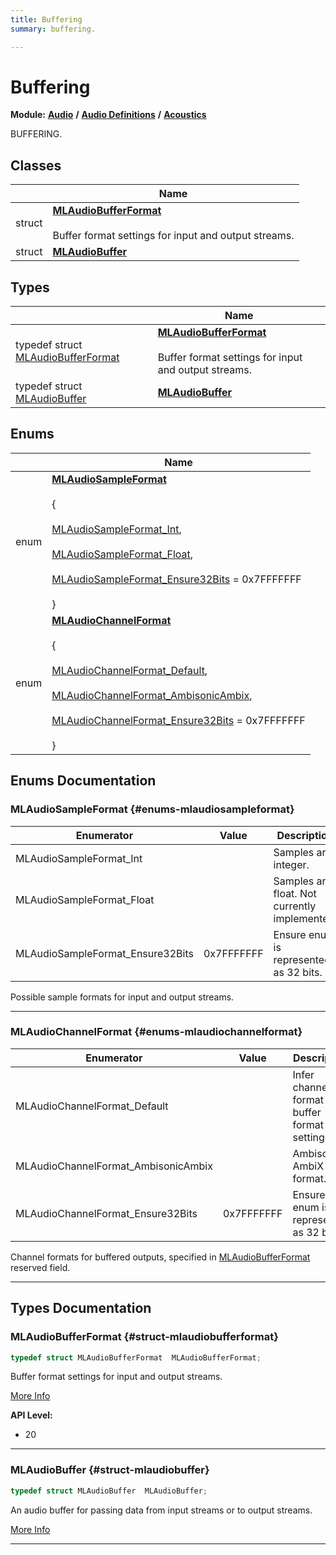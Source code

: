 ```yaml
---
title: Buffering
summary: buffering. 

---
```


# Buffering

**Module:** **[Audio](/api-ref/api/Modules/group___audio/group___audio.md)** **/** **[Audio Definitions](/api-ref/api/Modules/group___audio/group___audio_defs/group___audio_defs.md)** **/** **[Acoustics](/api-ref/api/Modules/group___audio/group___audio_defs/group___def_acoustics/group___def_acoustics.md)**

BUFFERING. 

## Classes

|                | Name           |
| -------------- | -------------- |
| struct | **[MLAudioBufferFormat](/api-ref/api/Modules/group___audio/group___audio_defs/group___def_acoustics/group___def_buffering/struct_m_l_audio_buffer_format.md)** <br></br>Buffer format settings for input and output streams.  |
| struct | **[MLAudioBuffer](/api-ref/api/Modules/group___audio/group___audio_defs/group___def_acoustics/group___def_buffering/struct_m_l_audio_buffer.md)**  |

## Types

|                | Name           |
| -------------- | -------------- |
| typedef struct [MLAudioBufferFormat](/api-ref/api/Modules/group___audio/group___audio_defs/group___def_acoustics/group___def_buffering/struct_m_l_audio_buffer_format.md) | **[MLAudioBufferFormat](/api-ref/api/Modules/group___audio/group___audio_defs/group___def_acoustics/group___def_buffering.md#struct-mlaudiobufferformat)** <br></br>Buffer format settings for input and output streams.  |
| typedef struct [MLAudioBuffer](/api-ref/api/Modules/group___audio/group___audio_defs/group___def_acoustics/group___def_buffering/struct_m_l_audio_buffer.md) | **[MLAudioBuffer](/api-ref/api/Modules/group___audio/group___audio_defs/group___def_acoustics/group___def_buffering.md#struct-mlaudiobuffer)**  |

## Enums

|                | Name           |
| -------------- | -------------- |
| enum | **[MLAudioSampleFormat](/api-ref/api/Modules/group___audio/group___audio_defs/group___def_acoustics/group___def_buffering.md#enums-mlaudiosampleformat)** <br></br> { <br></br>[MLAudioSampleFormat_Int](/api-ref/api/Modules/group___audio/group___audio_defs/group___def_acoustics/group___def_buffering.md#enums-mlaudiosampleformat-int),<br></br> [MLAudioSampleFormat_Float](/api-ref/api/Modules/group___audio/group___audio_defs/group___def_acoustics/group___def_buffering.md#enums-mlaudiosampleformat-float),<br></br> [MLAudioSampleFormat_Ensure32Bits](/api-ref/api/Modules/group___audio/group___audio_defs/group___def_acoustics/group___def_buffering.md#enums-mlaudiosampleformat-ensure32bits) = 0x7FFFFFFF<br></br>} |
| enum | **[MLAudioChannelFormat](/api-ref/api/Modules/group___audio/group___audio_defs/group___def_acoustics/group___def_buffering.md#enums-mlaudiochannelformat)** <br></br> { <br></br>[MLAudioChannelFormat_Default](/api-ref/api/Modules/group___audio/group___audio_defs/group___def_acoustics/group___def_buffering.md#enums-mlaudiochannelformat-default),<br></br> [MLAudioChannelFormat_AmbisonicAmbix](/api-ref/api/Modules/group___audio/group___audio_defs/group___def_acoustics/group___def_buffering.md#enums-mlaudiochannelformat-ambisonicambix),<br></br> [MLAudioChannelFormat_Ensure32Bits](/api-ref/api/Modules/group___audio/group___audio_defs/group___def_acoustics/group___def_buffering.md#enums-mlaudiochannelformat-ensure32bits) = 0x7FFFFFFF<br></br>} |

## Enums Documentation

### MLAudioSampleFormat {#enums-mlaudiosampleformat}

| Enumerator | Value | Description |
| ---------- | ----- | ----------- |
| MLAudioSampleFormat_Int | | Samples are integer. |
| MLAudioSampleFormat_Float | | Samples are float. Not currently implemented. |
| MLAudioSampleFormat_Ensure32Bits |  0x7FFFFFFF| Ensure enum is represented as 32 bits. |




Possible sample formats for input and output streams. 





-----------

### MLAudioChannelFormat {#enums-mlaudiochannelformat}

| Enumerator | Value | Description |
| ---------- | ----- | ----------- |
| MLAudioChannelFormat_Default | | Infer channel format from buffer format settings. |
| MLAudioChannelFormat_AmbisonicAmbix | | Ambisonic AmbiX format. |
| MLAudioChannelFormat_Ensure32Bits |  0x7FFFFFFF| Ensure enum is represented as 32 bits. |




Channel formats for buffered outputs, specified in [MLAudioBufferFormat](/api-ref/api/Modules/group___audio/group___audio_defs/group___def_acoustics/group___def_buffering/struct_m_l_audio_buffer_format.md) reserved field. 





-----------


## Types Documentation

### MLAudioBufferFormat {#struct-mlaudiobufferformat}

```cpp
typedef struct MLAudioBufferFormat  MLAudioBufferFormat;
```

Buffer format settings for input and output streams. 



[More Info](/api-ref/api/Modules/group___audio/group___audio_defs/group___def_acoustics/group___def_buffering/struct_m_l_audio_buffer_format.md)


**API Level:**
  * 20 




-----------

### MLAudioBuffer {#struct-mlaudiobuffer}

```cpp
typedef struct MLAudioBuffer  MLAudioBuffer;
```


An audio buffer for passing data from input streams or to output streams. 



[More Info](/api-ref/api/Modules/group___audio/group___audio_defs/group___def_acoustics/group___def_buffering/struct_m_l_audio_buffer.md)



-----------






